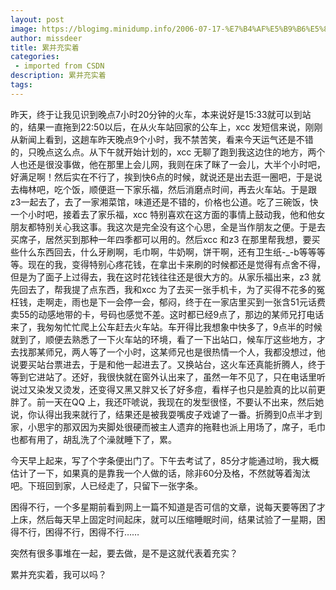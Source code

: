 ```yaml
---
layout: post
image: https://blogimg.minidump.info/2006-07-17-%E7%B4%AF%E5%B9%B6%E5%85%85%E5%AE%9E%E7%9D%80.md
author: missdeer
title: 累并充实着
categories: 
 - imported from CSDN
description: 累并充实着
tags: 
---
```


昨天，终于让我见识到晚点7小时20分钟的火车，本来说好是15:33就可以到站的，结果一直拖到22:50以后，在从火车站回家的公车上，xcc 发短信来说，刚刚从新闻上看到，这趟车昨天晚点9个小时，我不禁苦笑，看来今天运气还是不错的，只晚点这么点。从下午就开始计划的，xcc 无聊了跑到我这边住的地方，两个人也还是很没事做，他在那里上会儿网，我则在床了眯了一会儿，大半个小时吧，好满足啊！然后实在不行了，挨到快6点的时候，就说还是出去逛一圈吧，于是说去梅林吧，吃个饭，顺便逛一下家乐福，然后消磨点时间，再去火车站。于是跟z3一起去了，去了一家湘菜馆，味道还是不错的，价格也公道。吃了三碗饭，快一个小时吧，接着去了家乐福，xcc 特别喜欢在这方面的事情上鼓动我，他和他女朋友都特别关心我这事。我这次是完全没有这个心思，全是当作朋友之便。于是去买席子，居然买到那种一年四季都可以用的。然后xcc 和z3 在那里帮我想，要买些什么东西回去，什么牙刷啊，毛巾啊，牛奶啊，饼干啊，还有卫生纸-\_-b等等等等。现在的我，变得特别心疼花钱，在拿出卡来刷的时候都还是觉得有点舍不得，但是为了面子上过得去，我在这时花钱往往还是很大方的。从家乐福出来，z3 就先回去了，帮我提了点东西，我和xcc 为了去买一张手机卡，为了买得不花多的冤枉钱，走啊走，雨也是下一会停一会，郁闷，终于在一家店里买到一张含51元话费卖55的动感地带的卡，号码也感觉不差。这时都已经9点了，那边的某师兄打电话来了，我匆匆忙忙爬上公车赶去火车站。车开得比我想象中快多了，9点半的时候就到了，顺便去熟悉了一下火车站的环境，看了一下出站口，候车厅这些地方，才去找那某师兄，两人等了一个小时，这某师兄也是很热情一个人，我都没想过，他说要买站台票进去，于是和他一起进去了。又换站台，这火车还真能折腾人，终于等到它进站了。还好，我很快就在窗外认出来了，虽然一年不见了，只在电话里听说过又染发又烫发，还变得又黑又胖又长了好多痘，看样子也只是脸真的比以前更胖了。前一天在QQ 上，我还吓唬说，我现在的发型很怪，不要认不出来，然后她说，你认得出我来就行了，结果还是被我耍嘴皮子戏谑了一番。折腾到0点半才到家，小思宇的那双因为夹脚处很硬而被主人遗弃的拖鞋也派上用场了，席子，毛巾也都有用了，胡乱洗了个澡就睡下了，累。

今天早上起来，写了个字条便出门了。下午去考试了，85分才能通过哟，我大概估计了一下，如果真的是靠我一个人做的话，除非60分及格，不然就等着淘汰吧。下班回到家，人已经走了，只留下一张字条。

困得不行，一个多星期前看到网上一篇不知道是否可信的文章，说每天要等困了才上床，然后每天早上固定时间起床，就可以压缩睡眠时间，结果试验了一星期，困得不行，困得不行，困得不行……

突然有很多事堆在一起，要去做，是不是这就代表着充实？

累并充实着，我可以吗？
